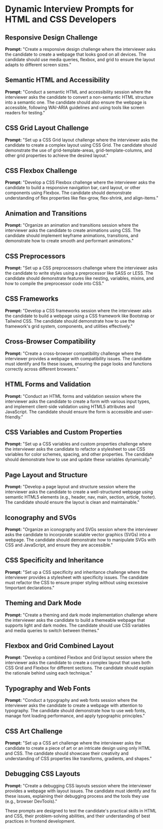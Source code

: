 # Dynamic Interview Prompts for HTML and CSS Developers

## Responsive Design Challenge

**Prompt:** 
"Create a responsive design challenge where the interviewer asks the candidate to create a webpage that looks good on all devices. The candidate should use media queries, flexbox, and grid to ensure the layout adapts to different screen sizes."

## Semantic HTML and Accessibility

**Prompt:** 
"Conduct a semantic HTML and accessibility session where the interviewer asks the candidate to convert a non-semantic HTML structure into a semantic one. The candidate should also ensure the webpage is accessible, following WAI-ARIA guidelines and using tools like screen readers for testing."

## CSS Grid Layout Challenge

**Prompt:** 
"Set up a CSS Grid layout challenge where the interviewer asks the candidate to create a complex layout using CSS Grid. The candidate should demonstrate the use of grid-template-areas, grid-template-columns, and other grid properties to achieve the desired layout."

## CSS Flexbox Challenge

**Prompt:** 
"Develop a CSS Flexbox challenge where the interviewer asks the candidate to build a responsive navigation bar, card layout, or other components using Flexbox. The candidate should demonstrate understanding of flex properties like flex-grow, flex-shrink, and align-items."

## Animation and Transitions

**Prompt:** 
"Organize an animation and transitions session where the interviewer asks the candidate to create animations using CSS. The candidate should implement keyframe animations, transitions, and demonstrate how to create smooth and performant animations."

## CSS Preprocessors

**Prompt:** 
"Set up a CSS preprocessors challenge where the interviewer asks the candidate to write styles using a preprocessor like SASS or LESS. The candidate should demonstrate features like nesting, variables, mixins, and how to compile the preprocessor code into CSS."

## CSS Frameworks

**Prompt:** 
"Develop a CSS frameworks session where the interviewer asks the candidate to build a webpage using a CSS framework like Bootstrap or Tailwind CSS. The candidate should demonstrate how to use the framework's grid system, components, and utilities effectively."

## Cross-Browser Compatibility

**Prompt:** 
"Create a cross-browser compatibility challenge where the interviewer provides a webpage with compatibility issues. The candidate must identify and fix these issues, ensuring the page looks and functions correctly across different browsers."

## HTML Forms and Validation

**Prompt:** 
"Conduct an HTML forms and validation session where the interviewer asks the candidate to create a form with various input types, and implement client-side validation using HTML5 attributes and JavaScript. The candidate should ensure the form is accessible and user-friendly."

## CSS Variables and Custom Properties

**Prompt:** 
"Set up a CSS variables and custom properties challenge where the interviewer asks the candidate to refactor a stylesheet to use CSS variables for color schemes, spacing, and other properties. The candidate should demonstrate how to use and update these variables dynamically."

## Page Layout and Structure

**Prompt:** 
"Develop a page layout and structure session where the interviewer asks the candidate to create a well-structured webpage using semantic HTML5 elements (e.g., header, nav, main, section, article, footer). The candidate should ensure the layout is clean and maintainable."

## Iconography and SVGs

**Prompt:** 
"Organize an iconography and SVGs session where the interviewer asks the candidate to incorporate scalable vector graphics (SVGs) into a webpage. The candidate should demonstrate how to manipulate SVGs with CSS and JavaScript, and ensure they are accessible."

## CSS Specificity and Inheritance

**Prompt:** 
"Set up a CSS specificity and inheritance challenge where the interviewer provides a stylesheet with specificity issues. The candidate must refactor the CSS to ensure proper styling without using excessive !important declarations."

## Theming and Dark Mode

**Prompt:** 
"Create a theming and dark mode implementation challenge where the interviewer asks the candidate to build a themeable webpage that supports light and dark modes. The candidate should use CSS variables and media queries to switch between themes."

## Flexbox and Grid Combined Layout

**Prompt:** 
"Develop a combined Flexbox and Grid layout session where the interviewer asks the candidate to create a complex layout that uses both CSS Grid and Flexbox for different sections. The candidate should explain the rationale behind using each technique."

## Typography and Web Fonts

**Prompt:** 
"Conduct a typography and web fonts session where the interviewer asks the candidate to create a webpage with attention to typography. The candidate should demonstrate how to use web fonts, manage font loading performance, and apply typographic principles."

## CSS Art Challenge

**Prompt:** 
"Set up a CSS art challenge where the interviewer asks the candidate to create a piece of art or an intricate design using only HTML and CSS. The candidate should showcase their creativity and understanding of CSS properties like transforms, gradients, and shapes."

## Debugging CSS Layouts

**Prompt:** 
"Create a debugging CSS layouts session where the interviewer provides a webpage with layout issues. The candidate must identify and fix these issues, explaining their debugging process and the tools they use (e.g., browser DevTools)."

These prompts are designed to test the candidate's practical skills in HTML and CSS, their problem-solving abilities, and their understanding of best practices in frontend development.
